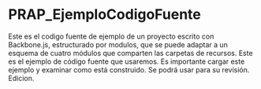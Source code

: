 # PRAP_EjemploCodigoFuente
Este es el codigo fuente de ejemplo de un proyecto escrito con Backbone.js, estructurado por modulos, que se puede adaptar a un esquema de cuatro módulos que comparten las carpetas de recursos.
Este es el ejemplo de código fuente que usaremos.
Es importante cargar este ejemplo y examinar como está construido. Se podrá usar para su revisión.
Edicion.
